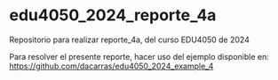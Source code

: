 # edu4050_2024_reporte_4a
Repositorio para realizar reporte_4a, del curso EDU4050 de 2024

Para resolver el presente reporte, hacer uso del ejemplo disponible en:
https://github.com/dacarras/edu4050_2024_example_4
